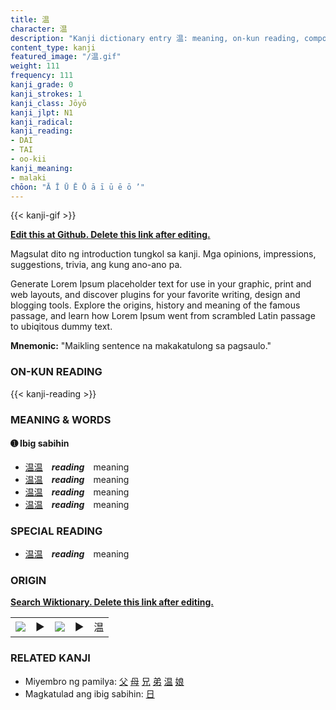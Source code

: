 ```yaml
---
title: 温
character: 温
description: "Kanji dictionary entry 温: meaning, on-kun reading, compounds, origin, related kanji"
content_type: kanji
featured_image: "/温.gif"
weight: 111
frequency: 111
kanji_grade: 0
kanji_strokes: 1
kanji_class: Jōyō
kanji_jlpt: N1
kanji_radical: 
kanji_reading: 
- DAI
- TAI
- oo-kii
kanji_meaning:
- malaki
chōon: "Ā Ī Ū Ē Ō ā ī ū ē ō ’"
---
```

[//]: # (Don't edit the line below. Kanji animated GIF code is automatically generated.)
{{< kanji-gif >}}

[//]: # (Edit below this line.)

**[Edit this at Github. Delete this link after editing.](https://github.com/tim0g/tim/tree/main/content/kanji/温/index.md)**

Magsulat dito ng introduction tungkol sa kanji. Mga opinions, impressions, suggestions, trivia, ang kung ano-ano pa.

Generate Lorem Ipsum placeholder text for use in your graphic, print and web layouts, and discover plugins for your favorite writing, design and blogging tools. Explore the origins, history and meaning of the famous passage, and learn how Lorem Ipsum went from scrambled Latin passage to ubiqitous dummy text.
 
**Mnemonic:** "Maikling sentence na makakatulong sa pagsaulo."

### ON-KUN READING

[//]: # (Don't edit the line below. ON-KUN READING code is automatically generated.)
{{< kanji-reading >}}

### MEANING & WORDS

#### ➊ **Ibig sabihin**
  - [温](../温)[温](../温)　***reading***　meaning
  - [温](../温)[温](../温)　***reading***　meaning
  - [温](../温)[温](../温)　***reading***　meaning
  - [温](../温)[温](../温)　***reading***　meaning

### SPECIAL READING
  - [温](../温)[温](../温)　***reading***　meaning

### ORIGIN

**[Search Wiktionary. Delete this link after editing.](https://wiktionary.org/wiki/温)**
<table class="kanji-table"><tr><td>
<img src="60px-温-bronze.svg.png">
</td><td>▶</td><td>
<img src="60px-温-oracle.svg.png">
</td><td>▶</td>
<td class="kanji-origin">温</td>
</tr></table>

### RELATED KANJI
- Miyembro ng pamilya: [父](../父) [母](../母) [兄](../兄) [弟](../弟) [温](../温) [娘](../娘)
- Magkatulad ang ibig sabihin: [日](../日)
